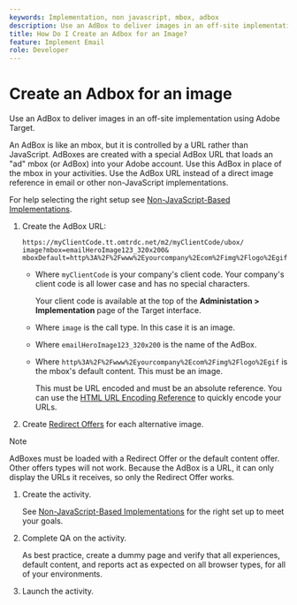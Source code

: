 ```yaml
---
keywords: Implementation, non javascript, mbox, adbox
description: Use an AdBox to deliver images in an off-site implementation using Adobe Target. An AdBox is like an mbox, but controlled by a URL instead of JavaScript.
title: How Do I Create an Adbox for an Image?
feature: Implement Email
role: Developer
---
```

# Create an Adbox for an image

Use an AdBox to deliver images in an off-site implementation using Adobe Target.

An AdBox is like an mbox, but it is controlled by a URL rather than JavaScript. AdBoxes are created with a special AdBox URL that loads an "ad" mbox (or AdBox) into your Adobe account. Use this AdBox in place of the mbox in your activities. Use the AdBox URL instead of a direct image reference in email or other non-JavaScript implementations.

For help selecting the right setup see [Non-JavaScript-Based Implementations](/help/dev/implement/email/overview.md). 

1. Create the AdBox URL:

   ```
   https://myClientCode.tt.omtrdc.net/m2/myClientCode/ubox/
   image?mbox=emailHeroImage123_320x200&
   mboxDefault=http%3A%2F%2Fwww%2Eyourcompany%2Ecom%2Fimg%2Flogo%2Egif
   ```

   * Where `myClientCode` is your company's client code. Your company's client code is all lower case and has no special characters.
   
     Your client code is available at the top of the **Administation > Implementation** page of the Target interface.
   
   * Where `image` is the call type. In this case it is an image.
   
   * Where `emailHeroImage123_320x200` is the name of the AdBox.

   * Where `http%3A%2F%2Fwww%2Eyourcompany%2Ecom%2Fimg%2Flogo%2Egif` is the mbox's default content. This must be an image.
   
     This must be URL encoded and must be an absolute reference. You can use the [HTML URL Encoding Reference](https://www.w3schools.com/tags/ref_urlencode.asp) to quickly encode your URLs.

1. Create [Redirect Offers](https://experienceleague.adobe.com/docs/target/using/experiences/offers/offer-redirect.html) for each alternative image.

>[!NOTE]
>
>AdBoxes must be loaded with a Redirect Offer or the default content offer. Other offers types will not work. Because the AdBox is a URL, it can only display the URLs it receives, so only the Redirect Offer works.

1. Create the activity.

   See [Non-JavaScript-Based Implementations](/help/dev/implement/email/overview.md) for the right set up to meet your goals. 
   
1. Complete QA on the activity.

   As best practice, create a dummy page and verify that all experiences, default content, and reports act as expected on all browser types, for all of your environments. 

1. Launch the activity.
